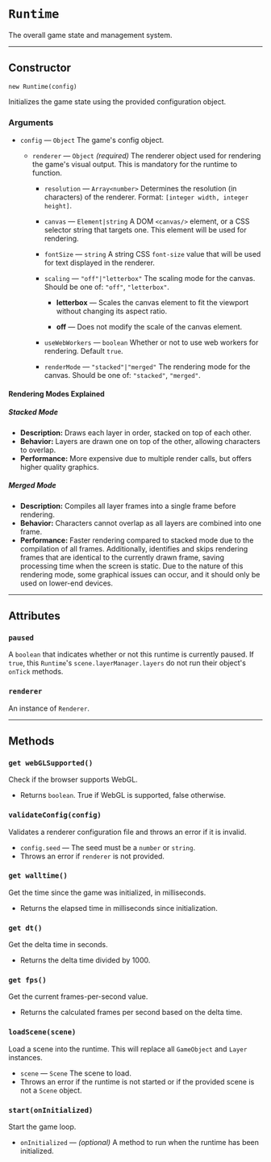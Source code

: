 # `Runtime`

The overall game state and management system.

---

## Constructor

`new Runtime(config)`

Initializes the game state using the provided configuration object.

### Arguments

-   `config` &mdash; `Object` The game's config object.

    -   `renderer` &mdash; `Object` _(required)_ The renderer object used for rendering the game's visual output. This is mandatory for the runtime to function.

        -   `resolution` &mdash; `Array<number>` Determines the resolution (in characters) of the renderer. Format: `[integer width, integer height]`.

        -   `canvas` &mdash; `Element|string` A DOM `<canvas/>` element, or a CSS selector string that targets one. This element will be used for rendering.

        -   `fontSize` &mdash; `string` A string CSS `font-size` value that will be used for text displayed in the renderer.

        -   `scaling` &mdash; `"off"|"letterbox"` The scaling mode for the canvas. Should be one of: `"off"`, `"letterbox"`.

            -   **letterbox** &mdash; Scales the canvas element to fit the viewport without changing its aspect ratio.

            -   **off** &mdash; Does not modify the scale of the canvas element.

        -   `useWebWorkers` &mdash; `boolean` Whether or not to use web workers for rendering. Default `true`.
        -   `renderMode` &mdash; `"stacked"|"merged"` The rendering mode for the canvas. Should be one of: `"stacked"`, `"merged"`.

#### Rendering Modes Explained

##### Stacked Mode

-   **Description:** Draws each layer in order, stacked on top of each other.
-   **Behavior:** Layers are drawn one on top of the other, allowing characters to overlap.
-   **Performance:** More expensive due to multiple render calls, but offers higher quality graphics.

##### Merged Mode

-   **Description:** Compiles all layer frames into a single frame before rendering.
-   **Behavior:** Characters cannot overlap as all layers are combined into one frame.
-   **Performance:** Faster rendering compared to stacked mode due to the compilation of all frames. Additionally, identifies and skips rendering frames that are identical to the currently drawn frame, saving processing time when the screen is static. Due to the nature of this rendering mode, some graphical issues can occur, and it should only be used on lower-end devices.

---

## Attributes

### `paused`

A `boolean` that indicates whether or not this runtime is currently paused. If `true`, this `Runtime`'s `scene.layerManager.layers` do not run their object's `onTick` methods.

### `renderer`

An instance of `Renderer`.

---

## Methods

### `get webGLSupported()`

Check if the browser supports WebGL.

-   Returns `boolean`. True if WebGL is supported, false otherwise.

### `validateConfig(config)`

Validates a renderer configuration file and throws an error if it is invalid.

-   `config.seed` &mdash; The seed must be a `number` or `string`.
-   Throws an error if `renderer` is not provided.

### `get walltime()`

Get the time since the game was initialized, in milliseconds.

-   Returns the elapsed time in milliseconds since initialization.

### `get dt()`

Get the delta time in seconds.

-   Returns the delta time divided by 1000.

### `get fps()`

Get the current frames-per-second value.

-   Returns the calculated frames per second based on the delta time.

### `loadScene(scene)`

Load a scene into the runtime. This will replace all `GameObject` and `Layer` instances.

-   `scene` &mdash; `Scene` The scene to load.
-   Throws an error if the runtime is not started or if the provided scene is not a `Scene` object.

### `start(onInitialized)`

Start the game loop.

-   `onInitialized` &mdash; _(optional)_ A method to run when the runtime has been initialized.
